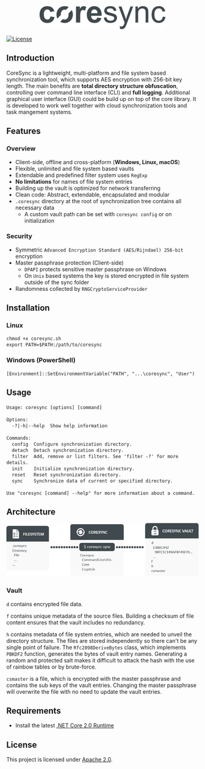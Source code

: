 <p align="center"><img src="resources/img/logo.png" alt="coresync logo"></p>

[![License](https://img.shields.io/badge/License-Apache%202.0-blue.svg)](https://opensource.org/licenses/Apache-2.0)

## Introduction

CoreSync is a lightweight, multi-platform and file system based synchronization tool, which supports AES encryption with 256-bit key length. The main benefits are **total directory structure obfuscation**, controlling over command line interface (CLI) and **full logging**. Additional graphical user interface (GUI) could be build up on top of the core library. It is developed to work well together with cloud synchronization tools and task mangement systems.

## Features

### Overview

- Client-side, offline and cross-platform (**Windows, Linux, macOS**)
- Flexible, unlimited and file system based vaults
- Extendable and predefined filter system uses `RegExp`
- **No limitations** for names of file system entries
- Building up the vault is optimized for network transferring
- Clean code: Abstract, extendable, encapsulated and modular
- `.coresync` directory at the root of synchronization tree contains all necessary data
  - A custom vault path can be set with `coresync config` or on initialization

### Security

- Symmetric `Advanced Encryption Standard (AES/Rijndael) 256-bit` encryption
- Master passphrase protection (Client-side)
  - `DPAPI` protects sensitive master passphrase on Windows
  - On `Unix` based systems the key is stored encrypted in file system outside of the sync folder
- Randomness collected by `RNGCryptoServiceProvider`

## Installation

### Linux

```
chmod +x coresync.sh
export PATH=$PATH:/path/to/coresync
```

### Windows (PowerShell)

```
[Environment]::SetEnvironmentVariable("PATH", "...\coresync", "User")
```

## Usage

```
Usage: coresync [options] [command]

Options:
  -?|-h|--help  Show help information

Commands:
  config  Configure synchronization directory.
  detach  Detach synchronization directory.
  filter  Add, remove or list filters. See 'filter -?' for more details.
  init    Initialize synchronization directory.
  reset   Reset synchronization directory.
  sync    Synchronize data of current or specified directory.

Use "coresync [command] --help" for more information about a command.
```

## Architecture

<p align="center"><img src="resources/img/architecture.png" alt="coresync architecture"></p>

### Vault

`d` contains encrypted file data.

`f` contains unique metadata of the source files. Building a checksum of file content ensures that the vault includes no redundancy.

`h` contains metadata of file system entries, which are needed to unveil the directory structure. The files are stored independently so there can't be any single point of failure. The `Rfc2898DeriveBytes` class, which implements `PBKDF2` function, generates the bytes of vault entry names. Generating a random and protected salt makes it difficult to attack the hash with the use of rainbow tables or by brute-force.

`csmaster` is a file, which is encrypted with the master passphrase and contains the sub keys of the vault entries. Changing the master passphrase will overwrite the file with no need to update the vault entries.

## Requirements

- Install the latest [.NET Core 2.0 Runtime](https://www.microsoft.com/net/download/all)

## License

This project is licensed under [Apache 2.0](http://www.apache.org/licenses/LICENSE-2.0).